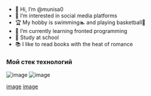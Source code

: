 - 👋 Hi, I’m @munisa0
- 👀 I’m interested in social media platforms
- 🏆 My hobby is swimming🏊‍ and playing basketball🏀
- 🌱 I’m currently learning fronted programming
- 🏫 Study at school
- 📚 I like to read books with the heat of romance

### Мой стек технологий
![image](https://user-images.githubusercontent.com/116823826/200112400-b42818e4-e1b0-4787-b83e-136e3687497b.png)
![image](https://user-images.githubusercontent.com/116823826/200112360-746f3a50-f8fb-47d6-9424-8bfb7ae0bebd.png)

[image](https://camo.githubusercontent.com/b13ed67c809178963ce9d538175b02649800772be1ce0cb02da5879e5614e236/68747470733a2f2f696d672e736869656c64732e696f2f62616467652f426f6f7473747261702d3536334437433f7374796c653d666f722d7468652d6261646765266c6f676f3d626f6f747374726170266c6f676f436f6c6f723d7768697465)
[image](https://camo.githubusercontent.com/93c855ae825c1757f3426f05a05f4949d3b786c5b22d0edb53143a9e8f8499f6/68747470733a2f2f696d672e736869656c64732e696f2f62616467652f4a6176615363726970742d3332333333303f7374796c653d666f722d7468652d6261646765266c6f676f3d6a617661736372697074266c6f676f436f6c6f723d463744463145)



<!---
munisa0/munisa0 is a ✨ special ✨ repository because its `README.md` (this file) appears on your GitHub profile.
You can click the Preview link to take a look at your changes.
--->
